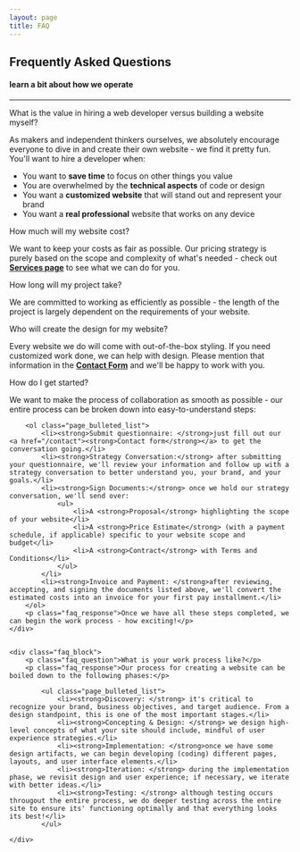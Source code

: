 ```yaml
---
layout: page
title: FAQ
---
```

<div class="text_center">
	<h2 class="text_charcoal">Frequently Asked Questions</h2>
	<h4 class="page_subtitle">learn a bit about how we operate</h4>
	<hr class="divider">
</div>
<div class="faq">
	<div class="faq_block">
		<p class="faq_question">What is the value in hiring a web developer versus building a website myself?</p>
		<p class="faq_response">As makers and independent thinkers ourselves, we absolutely encourage everyone to dive in and create their own website - we find it pretty fun. You'll want to hire a developer when:</p>
		<ul class="page_bulleted_list">
			<li>You want to <strong>save time</strong> to focus on other things you value</li>
			<li>You are overwhelmed by the <strong>technical aspects</strong> of code or design</li>
			<li>You want a <strong>customized website</strong> that will stand out and represent your brand</li>
			<li>You want a <strong>real professional</strong> website that works on any device</li>
		</ul>
	</div>
	<div class="faq_block">
		<p class="faq_question">How much will my website cost?</p>
		<p class="faq_response">We want to keep your costs as fair as possible. Our pricing strategy is purely based on the scope and complexity of what's needed - check out <a href="/services"><strong>Services page</strong></a> to see what we can do for you.</p>
	</div>
	<div class="faq_block">
		<p class="faq_question">How long will my project take?</p>
		<p class="faq_response">We are committed to working as efficiently as possible - the length of the project is largely dependent on the requirements of your website.</p>
	</div>
	<div class="faq_block">
		<p class="faq_question">Who will create the design for my website?</p>
		<p class="faq_response">Every website we do will come with out-of-the-box styling. If you need customized work done, we can help with design. Please mention that information in the <a href="/contact"><strong>Contact Form</strong></a> and we'll be happy to work with you.</p>
	</div>
	<div class="faq_block">
		<p class="faq_question">How do I get started?</p>
		<p class="faq_response">We want to make the process of collaboration as smooth as possible - our entire process can be broken down into easy-to-understand steps:</p>
		
		<ol class="page_bulleted_list">
			<li><strong>Submit questionnaire: </strong>just fill out our <a href="/contact"><strong>Contact form</strong></a> to get the conversation going.</li>
			<li><strong>Strategy Conversation:</strong> after submitting your questionnaire, we'll review your information and follow up with a strategy conversation to better understand you, your brand, and your goals.</li>
			<li><strong>Sign Documents:</strong> once we hold our strategy conversation, we'll send over:
				<ul>
					<li>A <strong>Proposal</strong> highlighting the scope of your website</li>
					<li>A <strong>Price Estimate</strong> (with a payment schedule, if applicable) specific to your website scope and budget</li>
					<li>A <strong>Contract</strong> with Terms and Conditions</li>
				</ul>
			</li>
			<li><strong>Invoice and Payment: </strong>after reviewing, accepting, and signing the documents listed above, we'll convert the estimated costs into an invoice for your first pay installment.</li>
		</ol>
		<p class="faq_response">Once we have all these steps completed, we can begin the work process - how exciting!</p>
	</div>


	<div class="faq_block">
		<p class="faq_question">What is your work process like?</p>
		<p class="faq_response">Our process for creating a website can be boiled down to the following phases:</p>
		
			<ul class="page_bulleted_list">
				<li><strong>Discovery: </strong> it's critical to recognize your brand, business objectives, and target audience. From a design standpoint, this is one of the most important stages.</li>
				<li><strong>Concepting & Design: </strong> we design high-level concepts of what your site should include, mindful of user experience strategies.</li>
				<li><strong>Implementation: </strong>once we have some design artifacts, we can begin developing (coding) different pages, layouts, and user interface elements.</li>
				<li><strong>Iteration: </strong> during the implementation phase, we revisit design and user experience; if necessary, we iterate with better ideas.</li>
				<li><strong>Testing: </strong> although testing occurs througout the entire process, we do deeper testing across the entire site to ensure its' functioning optimally and that everything looks its best!</li>
			</ul>

	</div>

</div>